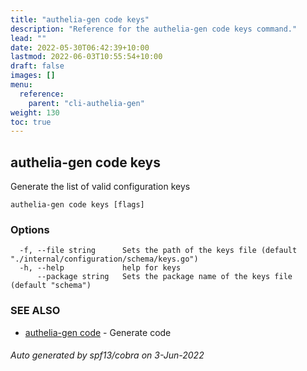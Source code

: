 ```yaml
---
title: "authelia-gen code keys"
description: "Reference for the authelia-gen code keys command."
lead: ""
date: 2022-05-30T06:42:39+10:00
lastmod: 2022-06-03T10:55:54+10:00
draft: false
images: []
menu:
  reference:
    parent: "cli-authelia-gen"
weight: 130
toc: true
---
```


## authelia-gen code keys

Generate the list of valid configuration keys

```
authelia-gen code keys [flags]
```

### Options

```
  -f, --file string      Sets the path of the keys file (default "./internal/configuration/schema/keys.go")
  -h, --help             help for keys
      --package string   Sets the package name of the keys file (default "schema")
```

### SEE ALSO

* [authelia-gen code](authelia-gen_code.md)	 - Generate code

###### Auto generated by spf13/cobra on 3-Jun-2022
